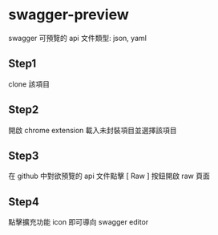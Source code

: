 # swagger-preview
 swagger 可預覽的 api 文件類型: json, yaml

## Step1 
clone 該項目

## Step2
開啟 chrome extension 載入未封裝項目並選擇該項目

## Step3
在 github 中對欲預覽的 api 文件點擊 [ Raw ] 按鈕開啟 raw 頁面

## Step4
點擊擴充功能 icon 即可導向 swagger editor
